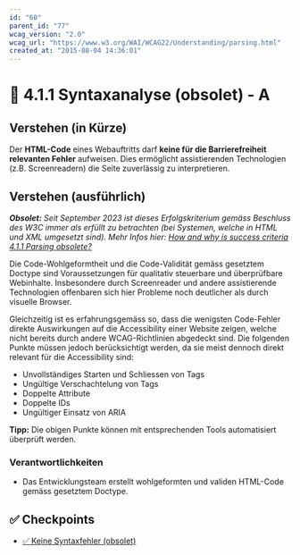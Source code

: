 ```yaml
---
id: "60"
parent_id: "77"
wcag_version: "2.0"
wcag_url: "https://www.w3.org/WAI/WCAG22/Understanding/parsing.html"
created_at: "2015-08-04 14:36:01"
---
```


# 📜 4.1.1 Syntaxanalyse (obsolet) - A

## Verstehen (in Kürze)

Der **HTML-Code** eines Webauftritts darf **keine für die Barrierefreiheit relevanten Fehler** aufweisen. Dies ermöglicht assistierenden Technologien (z.B. Screenreadern) die Seite zuverlässig zu interpretieren.

## Verstehen (ausführlich)

_**Obsolet:** Seit September 2023 ist dieses Erfolgskriterium gemäss Beschluss des W3C immer als erfüllt zu betrachten (bei Systemen, welche in HTML und XML umgesetzt sind). Mehr Infos hier: [How and why is success criteria 4.1.1 Parsing obsolete?](https://www.w3.org/WAI/standards-guidelines/wcag/faq/#parsing411)_

Die Code-Wohlgeformtheit und die Code-Validität gemäss gesetztem Doctype sind Voraussetzungen für qualitativ steuerbare und überprüfbare Webinhalte. Insbesondere durch Screenreader und andere assistierende Technologien offenbaren sich hier Probleme noch deutlicher als durch visuelle Browser.

Gleichzeitig ist es erfahrungsgemäss so, dass die wenigsten Code-Fehler direkte Auswirkungen auf die Accessibility einer Website zeigen, welche nicht bereits durch andere WCAG-Richtlinien abgedeckt sind. Die folgenden Punkte müssen jedoch berücksichtigt werden, da sie meist dennoch direkt relevant für die Accessibility sind:

- Unvollständiges Starten und Schliessen von Tags
- Ungültige Verschachtelung von Tags
- Doppelte Attribute
- Doppelte IDs
- Ungültiger Einsatz von ARIA

**Tipp:** Die obigen Punkte können mit entsprechenden Tools automatisiert überprüft werden.

### Verantwortlichkeiten

- Das Entwicklungsteam erstellt wohlgeformten und validen HTML-Code gemäss gesetztem Doctype.

## ✅ Checkpoints

- [✅ Keine Syntaxfehler (obsolet)](keine-syntaxfehler-obsolet)

